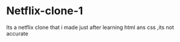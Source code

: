 # Netflix-clone-1
Its a netflix clone that i made just after learning html ans css ,its not accurate 
